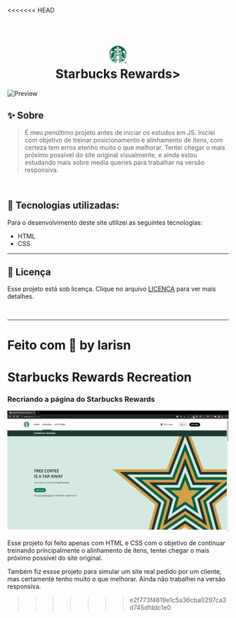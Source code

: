 <<<<<<< HEAD
<h1 align="center">
  <br> <img src="imagens/logo.png" width="40px"> <br> Starbucks Rewards>
</h1>

![Preview](https://github.com/larisn/starbucks-rewards-recreation/blob/main/imagens/Screenshot_1.png)

## ✨ Sobre

> É meu penúltimo projeto antes de iniciar os estudos em JS. 
Iniciei com objetivo de treinar posicionamento e alinhamento de itens, com certeza tem erros etenho muito o que melhorar. Tentei chegar o mais próximo possível do site original visualmente, e ainda estou estudando mais sobre media queries para trabalhar na versão responsiva.
<br>

## 🌟 Tecnologias utilizadas:

Para o desenvolvimento deste site utilizei as seguintes tecnologias:

* HTML
* CSS

---

## 🎐 Licença
Esse projeto está sob licença. Clique no arquivo [LICENÇA](https://github.com/larisn/larisn/blob/main/LICENSE2.md) para ver mais detalhes.

<br>

---

Feito com 💚 by larisn
=======
# Starbucks Rewards Recreation
### Recriando a página do Starbucks Rewards
![Versão Desktop](https://github.com/larisn/Starbucks-Rewards/blob/main/imagens/starbucks-original.png)<br>

Esse projeto foi feito apenas com HTML e CSS com o objetivo de continuar treinando principalmente o alinhamento de itens, tentei chegar o mais próximo possível do site original. 

Também fiz essse projeto para simular um site real pedido por um cliente, mas certamente tenho muito o que melhorar. Ainda não trabalhei na versão responsiva.
>>>>>>> e2f773f4819e1c5a36cba0297ca3d745dfddc1e0
